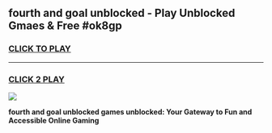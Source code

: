 
## fourth and goal unblocked - Play Unblocked Gmaes & Free #ok8gp
<h3>
<a href="https://news.freeplayer.one?title=fourth_and_goal_unblocked&ref=03M">CLICK TO PLAY</a></h3>
<hr>

<h3>
<a href="https://news.freeplayer.one?title=fourth_and_goal_unblocked&ref=03M">CLICK 2 PLAY</a>
  
</h3>

<a href="https://news.freeplayer.one?title=fourth_and_goal_unblocked&ref=03M"><img src="https://clearcache.store/games.png"></a>


**fourth and goal unblocked games unblocked: Your Gateway to Fun and Accessible Online Gaming**
